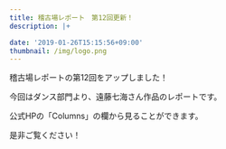 ```yaml
---
title: 稽古場レポート　第12回更新！
description: |+

date: '2019-01-26T15:15:56+09:00'
thumbnail: /img/logo.png
---
```

稽古場レポートの第12回をアップしました！

今回はダンス部門より、遠藤七海さん作品のレポートです。 

公式HPの「Columns」の欄から見ることができます。 

是非ご覧ください！

